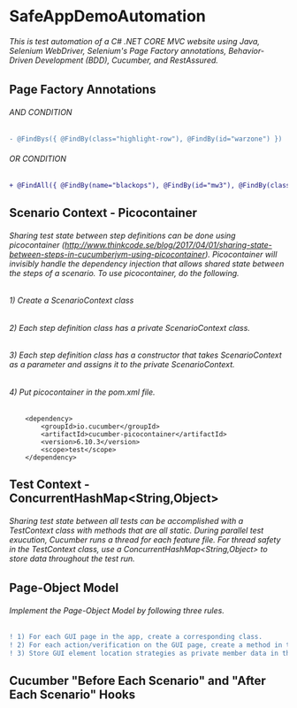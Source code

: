 # SafeAppDemoAutomation
###### This is test automation of a C# .NET CORE MVC website using Java, Selenium WebDriver, Selenium's Page Factory annotations, Behavior-Driven Development (BDD), Cucumber, and RestAssured.
## Page Factory Annotations
###### AND CONDITION
```diff
- @FindBys({ @FindBy(class="highlight-row"), @FindBy(id="warzone") })
```
###### OR CONDITION
```diff
+ @FindAll({ @FindBy(name="blackops"), @FindBy(id="mw3"), @FindBy(className="btn-warning") })
```
## Scenario Context - Picocontainer
###### Sharing test state between step definitions can be done using picocontainer (http://www.thinkcode.se/blog/2017/04/01/sharing-state-between-steps-in-cucumberjvm-using-picocontainer). Picocontainer will invisibly handle the dependency injection that allows shared state between the steps of a scenario. To use picocontainer, do the following.
###### 1) Create a ScenarioContext class
###### 2) Each step definition class has a private ScenarioContext class.
###### 3) Each step definition class has a constructor that takes ScenarioContext as a parameter and assigns it to the private ScenarioContext.
###### 4) Put picocontainer in the pom.xml file.
		<dependency>
			<groupId>io.cucumber</groupId>
			<artifactId>cucumber-picocontainer</artifactId>
			<version>6.10.3</version>
			<scope>test</scope>
		</dependency>

## Test Context - ConcurrentHashMap<String,Object>
###### Sharing test state between all tests can be accomplished with a TestContext class with methods that are all static. During parallel test exucution, Cucumber runs a thread for each feature file. For thread safety in the TestContext class, use a ConcurrentHashMap<String,Object> to store data throughout the test run.

## Page-Object Model
###### Implement the Page-Object Model by following three rules.
```diff
! 1) For each GUI page in the app, create a corresponding class.
! 2) For each action/verification on the GUI page, create a method in the class.
! 3) Store GUI element location strategies as private member data in the class.
```

## Cucumber "Before Each Scenario" and "After Each Scenario" Hooks
######

